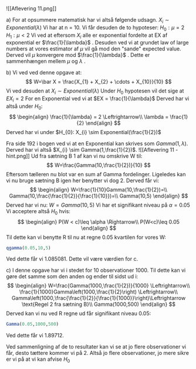 ![[Aflevering 11.png]]


a)
For at opsummere matematisk har vi altså følgende udsagn.
$X_{i} \sim Exponential(\lambda)$ 
Vi har at n = 10.
Vi får desuden de to hypoteser:
$H_{0}: \mu = 2$
$H_{1}: \mu <2$
Vi ved at eftersom $X_{i}$ alle er exponential fordelte at EX af exponential er $\frac{1}{\lambda}$ . Desuden ved vi at grundet law of large numbers at vores estimator af $\mu$ vil gå mod den "sande" expected value. Derved vil $\mu$ konvergere mod $\frac{1}{\lambda}$ . Dette er sammenhængen mellem $\mu$ og $\lambda$ .

b)
Vi ved ved denne opgave at:
$$
W=\bar X = \frac{X_{1} + X_{2}  +  \cdots  + X_{10}}{10}
$$
Vi ved desuden at $X_{i} \sim Exponential(\lambda)$
Under $H_{0}$ hypotesen vil det sige at $EX_{i} = 2$
For en Exponential ved vi at $EX = \frac{1}{\lambda}$ 
Derved har vi altså under $H_{0}$:
$$
\begin{align}
\frac{1}{\lambda} = 2 \Leftrightarrow\\
\lambda = \frac{1}{2}
\end{align}
$$
Derved har vi under $H_{0}: X_{i} \sim Exponential(\frac{1}{2})$

Fra side 192 i bogen ved vi at en Exponential kan skrives som $Gamma(1,\lambda)$. Derved har vi altså $X_{i} \sim Gamma(1,\frac{1}{2})$.
![[Aflevering 11 - hint.png]]
Ud fra sætning B 1 af kan vi nu omskrive W til:
$$
W=\frac{Gamma(10,\frac{1}{2})}{10}
$$
Eftersom tælleren nu blot var en sum af Gamma fordelinger.
Ligeledes kan vi nu bruge sætning B igen her benytter vi dog 2. Derved får vi:
$$
\begin{align}
W=\frac{1}{10}Gamma(10,\frac{1}{2})=\\
Gamma(10,\frac{\frac{1}{2}}{\frac{1}{10}})=\\
Gamma(10,5)
\end{align}
$$
Derved har vi nu:
$W = Gamma(10,5)$
Vi har et signifikant niveau på $\alpha = 0.05$
Vi acceptere altså $H_{0}$ hvis:
$$
\begin{align}
P(W < c)\leq \alpha \Rightarrow\\
P(W<c)\leq 0.05
\end{align}
$$
Til dette kan vi benytte R til nu at regne 0.05 kvartilen for vores W:

```R
qgamma(0.05,10,5)
```
Ved dette får vi 1.085081. Dette vil være værdien for c.

c)
I denne opgave har vi i stedet for 10 observationer 1000.
Til dette kan vi gøre det samme som den anden og ender til sidst ud i:
$$
\begin{align}
W=\frac{Gamma(1000,\frac{1}{2})}{1000} \Leftrightarrow\\
\frac{1}{1000}Gamma\left(1000,\frac{1}{2}\right)  
\Leftrightarrow\\
Gamma\left(1000,\frac{\frac{1}{2}}{\frac{1}{1000}}\right)\Leftrightarrow \text{Regel 2 fra sætning B}\\
Gamma(1000,500)
\end{align}
$$
Derved kan vi nu ved R regne ud får signifikant niveau 0.05:
```R
Gamma(0.05,1000,500)
```
Ved dette får vi 1.89712.

Ved sammenligning af de to resultater kan vi se at jo flere observationer vi får, desto tættere kommer vi på 2. Altså jo flere observationer, jo mere sikre er vi på at vi  kan afvise $H_{0}$